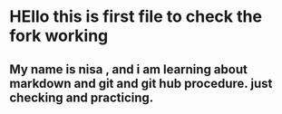 # HEllo this is first file to check the fork working 

## My name is nisa , and i am learning about markdown and git and git hub procedure. just checking and practicing.
